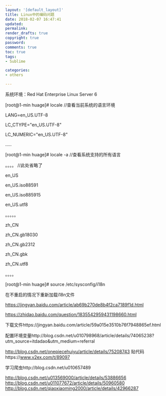 ```yaml
---
layout: '[default_layout]'   
title: Linux中的编码问题           
date: 2018-02-07 16:47:41  
updated: 
permalink: 
render_drafts: true
copyright: true
password: 
comments: true
toc: true                  
tags:                        
- Sublime

categories:                  
- others

---
```

系统环境：Red Hat Enterprise Linux Server 6

[root@1-min huage]# locale             //查看当前系统的语言环境

LANG=en_US.UTF-8

LC_CTYPE="en_US.UTF-8"

LC_NUMERIC="en_US.UTF-8"

.....

 

[root@1-min huage]# locale -a          //查看系统支持的所有语言

。。。。                              //此处省略了

en_US

en_US.iso88591

en_US.iso885915

en_US.utf8

。。。。。

zh_CN

zh_CN.gb18030

zh_CN.gb2312

zh_CN.gbk

zh_CN.utf8

。。。。

 

[root@1-min huage]# source /etc/sysconfig/i18n

在不重启的情况下重新加载i18n文件
<!--more-->

https://jingyan.baidu.com/article/ab69b270de8b4f2ca7189f1d.html

https://zhidao.baidu.com/question/1835542959431198660.html

下载文件https://jingyan.baidu.com/article/59a015e3510b76f7948865ef.html

配置环境变量http://blog.csdn.net/u010798968/article/details/74065238?utm_source=itdadao&utm_medium=referral

http://blog.csdn.net/onepiecehuiyu/article/details/75208743
贴代码https://www.v2ex.com/t/89097

学习爬虫http://blog.csdn.net/u010657489

http://blog.csdn.net/u013569000/article/details/53886656
http://blog.csdn.net/u011077672/article/details/50960580
http://blog.csdn.net/qiaoxiaoming2000/article/details/42966287







